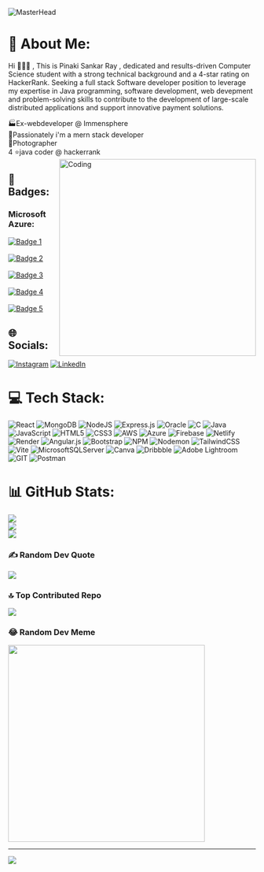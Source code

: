 ![MasterHead](https://media.licdn.com/dms/image/D4D16AQHiH1JhDWfcTA/profile-displaybackgroundimage-shrink_350_1400/0/1677956408671?e=1709769600&v=beta&t=XDX8yDgVnV2Ep3ySIa2q9sf210rq_zl1P9Jbd7b-bsg)


# 💫 About Me:
Hi 👋👋👋 , This is Pinaki Sankar Ray , dedicated and results-driven Computer Science student with a strong technical background and a 4-star rating on HackerRank. Seeking a full stack Software developer 
position to leverage my expertise in Java programming, software development, web devepment and problem-solving skills to contribute to the development of large-scale distributed applications and support innovative payment solutions.

🏭Ex-webdeveloper @ Immensphere<br>🎯Passionately i'm a mern stack developer<br>📸Photographer<br>4 ⭐java coder @ hackerrank
<img align="right" alt="Coding" width="400" src="https://camo.githubusercontent.com/56362def1bbc81d47e30e00d1f680d6698e05f1175c47957ef4a058ff3a840d5/68747470733a2f2f6c66736f6c7574696f6e732e6e65742f77702d636f6e74656e742f75706c6f6164732f323032312f31322f46756c6c2d537461636b2d446576656c6f706d656e742d46656174757265642d496d6167652d4c6576656c466976652d536f6c7574696f6e732e676966">

## 📛 Badges: 
### Microsoft Azure: 
[![Badge 1](https://learn.microsoft.com/en-us/training/achievements/describe-cloud-compute.svg)](https://learn.microsoft.com/api/achievements/share/en-us/PinakiSankarRay-6532/WAQU5MBN?sharingId=72064B6A3F59C15C)&emsp;&emsp;&emsp;&emsp;
[![Badge 2](https://learn.microsoft.com/en-us/training/achievements/describe-benefits-use-cloud-services.svg)](https://learn.microsoft.com/api/achievements/share/en-us/PinakiSankarRay-6532/7EJY3P6Z?sharingId=72064B6A3F59C15C)&emsp;&emsp;&emsp;&emsp;
[![Badge 3](https://learn.microsoft.com/en-us/training/achievements/describe-cloud-service-types.svg)](https://learn.microsoft.com/api/achievements/share/en-us/PinakiSankarRay-6532/ZPTR8VZ2?sharingId=72064B6A3F59C15C)&emsp;&emsp;&emsp;&emsp;
[![Badge 4](https://learn.microsoft.com/en-us/training/achievements/azure-app-introduction.svg)](https://learn.microsoft.com/api/achievements/share/en-us/PinakiSankarRay-6532/HYMW46P8?sharingId=72064B6A3F59C15C)&emsp;&emsp;&emsp;&emsp;
[![Badge 5](https://learn.microsoft.com/en-us/training/achievements/design-a-bot-conversation-flow.svg)](https://learn.microsoft.com/api/achievements/share/en-us/PinakiSankarRay-6532/7EJY3P6Z?sharingId=72064B6A3F59C15C)

## 🌐 Socials:
[![Instagram](https://img.shields.io/badge/Instagram-%23E4405F.svg?logo=Instagram&logoColor=white)](https://instagram.com/https://www.instagram.com/_rohan_ray_15/) [![LinkedIn](https://img.shields.io/badge/LinkedIn-%230077B5.svg?logo=linkedin&logoColor=white)](https://linkedin.com/in/https://www.linkedin.com/in/pinaki-sankar-ray-9b6530222/) 

# 💻 Tech Stack:
![React](https://img.shields.io/badge/react-%2320232a.svg?style=flat&logo=react&logoColor=%2361DAFB) ![MongoDB](https://img.shields.io/badge/MongoDB-%234ea94b.svg?style=flat&logo=mongodb&logoColor=white) ![NodeJS](https://img.shields.io/badge/node.js-6DA55F?style=flat&logo=node.js&logoColor=white) ![Express.js](https://img.shields.io/badge/express.js-%23404d59.svg?style=flat&logo=express&logoColor=%2361DAFB) ![Oracle](https://img.shields.io/badge/Oracle-F80000?style=flat&logo=oracle&logoColor=white) ![C](https://img.shields.io/badge/c-%2300599C.svg?style=flat&logo=c&logoColor=white) ![Java](https://img.shields.io/badge/java-%23ED8B00.svg?style=flat&logo=openjdk&logoColor=white) ![JavaScript](https://img.shields.io/badge/javascript-%23323330.svg?style=flat&logo=javascript&logoColor=%23F7DF1E) ![HTML5](https://img.shields.io/badge/html5-%23E34F26.svg?style=flat&logo=html5&logoColor=white) ![CSS3](https://img.shields.io/badge/css3-%231572B6.svg?style=flat&logo=css3&logoColor=white) ![AWS](https://img.shields.io/badge/AWS-%23FF9900.svg?style=flat&logo=amazon-aws&logoColor=white) ![Azure](https://img.shields.io/badge/azure-%230072C6.svg?style=flat&logo=microsoftazure&logoColor=white) ![Firebase](https://img.shields.io/badge/firebase-%23039BE5.svg?style=flat&logo=firebase) ![Netlify](https://img.shields.io/badge/netlify-%23000000.svg?style=flat&logo=netlify&logoColor=#00C7B7) ![Render](https://img.shields.io/badge/Render-%46E3B7.svg?style=flat&logo=render&logoColor=white) ![Angular.js](https://img.shields.io/badge/angular.js-%23E23237.svg?style=flat&logo=angularjs&logoColor=white) ![Bootstrap](https://img.shields.io/badge/bootstrap-%238511FA.svg?style=flat&logo=bootstrap&logoColor=white) ![NPM](https://img.shields.io/badge/NPM-%23CB3837.svg?style=flat&logo=npm&logoColor=white) ![Nodemon](https://img.shields.io/badge/NODEMON-%23323330.svg?style=flat&logo=nodemon&logoColor=%BBDEAD) ![TailwindCSS](https://img.shields.io/badge/tailwindcss-%2338B2AC.svg?style=flat&logo=tailwind-css&logoColor=white) ![Vite](https://img.shields.io/badge/vite-%23646CFF.svg?style=flat&logo=vite&logoColor=white) ![MicrosoftSQLServer](https://img.shields.io/badge/Microsoft%20SQL%20Server-CC2927?style=flat&logo=microsoft%20sql%20server&logoColor=white) ![Canva](https://img.shields.io/badge/Canva-%2300C4CC.svg?style=flat&logo=Canva&logoColor=white) ![Dribbble](https://img.shields.io/badge/Dribbble-EA4C89?style=flat&logo=dribbble&logoColor=white) ![Adobe Lightroom](https://img.shields.io/badge/Adobe%20Lightroom-31A8FF.svg?style=flat&logo=Adobe%20Lightroom&logoColor=white) ![GIT](https://img.shields.io/badge/Git-fc6d26?style=flat&logo=git&logoColor=white) ![Postman](https://img.shields.io/badge/Postman-FF6C37?style=flat&logo=postman&logoColor=white)
# 📊 GitHub Stats:
![](https://github-readme-stats.vercel.app/api?username=PinakiRay015&theme=radical&hide_border=false&include_all_commits=false&count_private=false)<br/>
![](https://github-readme-streak-stats.herokuapp.com/?user=PinakiRay015&theme=radical&hide_border=false)<br/>
![](https://github-readme-stats.vercel.app/api/top-langs/?username=PinakiRay015&theme=radical&hide_border=false&include_all_commits=false&count_private=false&layout=compact)

### ✍️ Random Dev Quote
![](https://quotes-github-readme.vercel.app/api?type=horizontal&theme=tokyonight)

### 🔝 Top Contributed Repo
![](https://github-contributor-stats.vercel.app/api?username=PinakiRay015&limit=5&theme=tokyonight&combine_all_yearly_contributions=true)

### 😂 Random Dev Meme
<img src='https://randommeme-five.vercel.app/' style="height: 400px;"/>

---
[![](https://visitcount.itsvg.in/api?id=PinakiRay015&icon=0&color=9)](https://visitcount.itsvg.in)

<!-- Proudly created with GPRM ( https://gprm.itsvg.in ) -->

